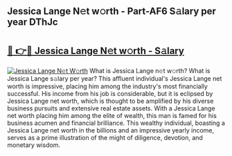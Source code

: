 ## Jessica Lange N𝚎t w𝚘rth - Part-AF6 S𝚊lary per year DThJc

# <h2><a href="http://gc5b40.nevu.top/?p=Jessica+Lange">🔗 👉🔴 Jessica Lange N𝚎t w𝚘rth - S𝚊lary</a></h2>

[![Jessica Lange N𝚎t W𝚘rth](https://i.imgur.com/Oavwk0R.jpeg)](http://gc5b40.nevu.top/?p=Jessica+Lange)
What is Jessica Lange n𝚎t w𝚘rth? What is Jessica Lange s𝚊lary per year?
This affluent individual's Jessica Lange net worth is impressive, placing him among the industry's most financially successful. His income from his job is considerable, but it is eclipsed by Jessica Lange net worth, which is thought to be amplified by his diverse business pursuits and extensive real estate assets. With a Jessica Lange net worth placing him among the elite of wealth, this man is famed for his business acumen and financial brilliance. This wealthy individual, boasting a Jessica Lange net worth in the billions and an impressive yearly income, serves as a prime illustration of the might of diligence, devotion, and monetary wisdom.
